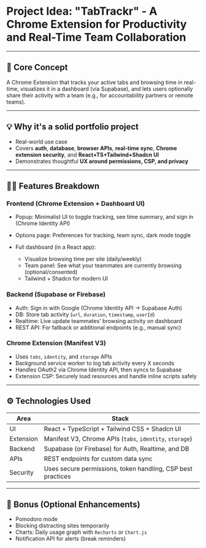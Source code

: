 # Project Idea: "TabTrackr" - A Chrome Extension for Productivity and Real-Time Team Collaboration

---

## 🧠 Core Concept

A Chrome Extension that tracks your active tabs and browsing time in real-time, visualizes it in a dashboard (via Supabase), and lets users optionally share their activity with a team (e.g., for accountability partners or remote teams).

---

## 💡 Why it's a solid portfolio project

* Real-world use case
* Covers **auth**, **database**, **browser APIs**, **real-time sync**, **Chrome extension security**, and **React+TS+Tailwind+Shadcn UI**
* Demonstrates thoughtful **UX around permissions, CSP, and privacy**

---

## 👨‍💻 Features Breakdown

### **Frontend (Chrome Extension + Dashboard UI)**

* Popup: Minimalist UI to toggle tracking, see time summary, and sign in (Chrome Identity API)
* Options page: Preferences for tracking, team sync, dark mode toggle
* Full dashboard (in a React app):

  * Visualize browsing time per site (daily/weekly)
  * Team panel: See what your teammates are currently browsing (optional/consented)
  * Tailwind + Shadcn for modern UI

### **Backend (Supabase or Firebase)**

* Auth: Sign in with Google (Chrome Identity API → Supabase Auth)
* DB: Store tab activity (`url`, `duration`, `timestamp`, `userId`)
* Realtime: Live update teammates' browsing activity on dashboard
* REST API: For fallback or additional endpoints (e.g., manual sync)

### **Chrome Extension (Manifest V3)**

* Uses `tabs`, `identity`, and `storage` APIs
* Background service worker to log tab activity every X seconds
* Handles OAuth2 via Chrome Identity API, then syncs to Supabase
* Extension CSP: Securely load resources and handle inline scripts safely

---

## ⚙️ Technologies Used

| Area      | Stack                                                       |
| --------- | ----------------------------------------------------------- |
| UI        | React + TypeScript + Tailwind CSS + Shadcn UI               |
| Extension | Manifest V3, Chrome APIs (`tabs`, `identity`, `storage`)    |
| Backend   | Supabase (or Firebase) for Auth, Realtime, and DB           |
| APIs      | REST endpoints for custom data sync                         |
| Security  | Uses secure permissions, token handling, CSP best practices |

---

## 🧪 Bonus (Optional Enhancements)

* Pomodoro mode
* Blocking distracting sites temporarily
* Charts: Daily usage graph with `Recharts` or `Chart.js`
* Notification API for alerts (break reminders)
